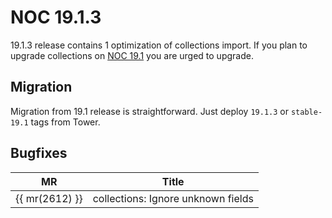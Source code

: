 # NOC 19.1.3

19.1.3 release contains 1 optimization of collections import. If you
plan to upgrade collections on [NOC 19.1](19_1.md) you are urged
to upgrade.

## Migration

Migration from 19.1 release is straightforward. Just deploy `19.1.3`
or `stable-19.1` tags from Tower.

## Bugfixes

| MR             | Title                              |
| -------------- | ---------------------------------- |
| {{ mr(2612) }} | collections: Ignore unknown fields |
